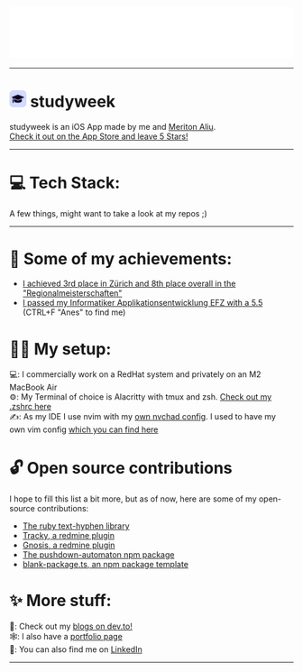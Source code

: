 <img src="./header.svg" alt="readme header" />

<hr>

<h1 id="-studyweek-"><img src="./studyweek.png" height="30" />&nbsp;studyweek</h1>
studyweek is an iOS App made by me and <a href="https://github.com/MeritonAliu">Meriton Aliu</a>.
<br />
<a href="https://apps.apple.com/ch/app/studyweek/id6742083929">Check it out on the App Store and leave 5 Stars!</a>
    

<hr>

<h1 id="-tech-stack-">💻 Tech Stack:</h1>
A few things, might want to take a look at my repos ;)

<hr>

<h1 id="-my-achievements-">🥇 Some of my achievements:</h1>
<ul>
    <li>
        <a href="https://www.ict-berufsbildung.ch/resources/Regionalmeisterschaft_2023_Rangliste_complete_ENG1.pdf">I achieved 3rd place in Zürich and 8th place overall in the "Regionalmeisterschaften"</a>
    </li>
    <li>
        <a href="https://www.zli.ch/fileadmin/ZLI/050_Berufsverband__OdA_/030_Berufsabschluss/Dokumente/ICTBerufsabschluss-ImRang-ZH-2023.pdf">I passed my Informatiker Applikationsentwicklung EFZ with a 5.5</a> (CTRL+F "Anes" to find me) 
    </li>
</ul>

<h1 id="-my-setup-">👨‍💻 My setup:</h1>
<p>
    💻: I commercially work on a RedHat system and privately on an M2 MacBook Air <br>
    ⚙️: My Terminal of choice is Alacritty with tmux and zsh. <a href="https://github.com/aneshodza/.dotfiles/blob/main/.zshrc">Check out my .zshrc here</a><br>
    ✍️: As my IDE I use nvim with my <a href="https://github.com/aneshodza/nvchad_config">own nvchad config</a>. I used to have my own vim config <a href="https://github.com/aneshodza/.dotfiles/blob/main/.vimrc">which you can find here</a>
</p>

<h1 id="-open-source-contributions">🔓 Open source contributions</h1>
<p>
    I hope to fill this list a bit more, but as of now, here are some of my open-source contributions:
</p>
<ul>
    <li>
        <a href="https://github.com/halostatue/text-hyphen/blob/main/History.md#150--2023-03-18">The ruby text-hyphen library</a>
    </li>
    <li>
        <a href="https://github.com/renuo/redmine_tracky">Tracky, a redmine plugin</a>
    </li>
    <li>
        <a href="https://github.com/aneshodza/gnosis">Gnosis, a redmine plugin</a>
    </li>
    <li>
        <a href="https://www.npmjs.com/package/pushdown-automaton">The pushdown-automaton npm package</a>
    </li>
    <li>
        <a href="https://github.com/aneshodza/blank-package.ts">blank-package.ts, an npm package template</a>
    </li>
</ul>

<h1 id="-more-stuff-">✨ More stuff:</h1>
<p>
    📝: Check out my <a href="https://dev.to/aneshodza">blogs on dev.to!</a><br>
    🕸: I also have a <a href="https://aneshodza.ch">portfolio page</a><br>
    🔗: You can also find me on <a href="https://www.linkedin.com/in/anes-hodza-8454aa24a">LinkedIn</a>
</p>
<hr>
<p>
    <a href="https://visitcount.itsvg.in">
        <img src="https://visitcount.itsvg.in/api?id=aneshodza&amp;icon=0&amp;color=0" alt="">
    </a>
</p>
